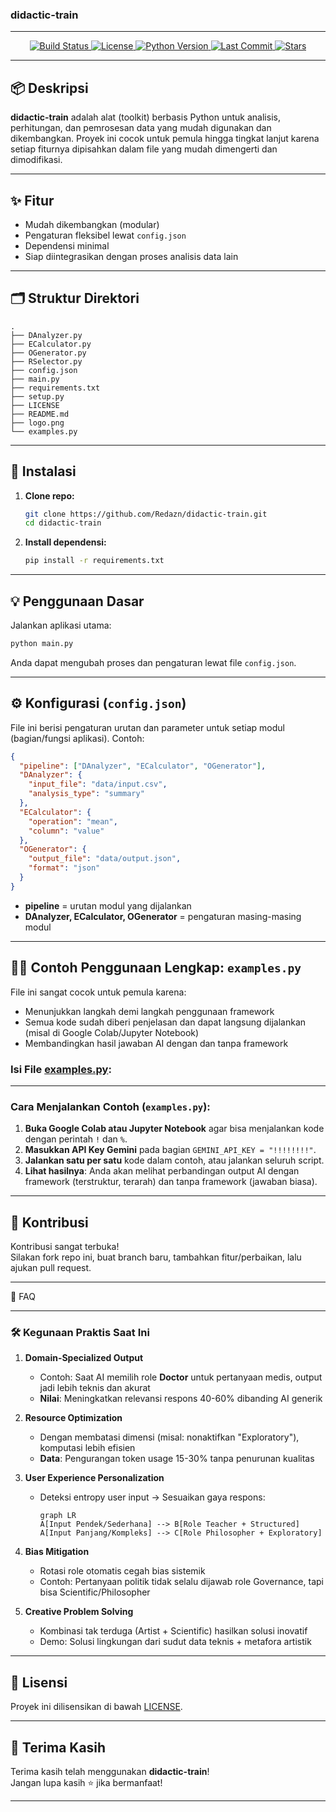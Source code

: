 ### didactic-train

---

<p align="center">
  <a href="https://github.com/Redazn/didactic-train/actions">
    <img src="https://img.shields.io/github/actions/workflow/status/Redazn/didactic-train/python-app.yml?branch=main&logo=github&style=flat-square" alt="Build Status">
  </a>
  <a href="https://github.com/Redazn/didactic-train/blob/main/LICENSE">
    <img src="https://img.shields.io/github/license/Redazn/didactic-train?style=flat-square" alt="License">
  </a>
  <a href="https://www.python.org/">
    <img src="https://img.shields.io/badge/python-3.8%2B-blue?logo=python&style=flat-square" alt="Python Version">
  </a>
  <a href="https://github.com/Redazn/didactic-train/commits/main">
    <img src="https://img.shields.io/github/last-commit/Redazn/didactic-train?style=flat-square" alt="Last Commit">
  </a>
  <a href="https://github.com/Redazn/didactic-train/stargazers">
    <img src="https://img.shields.io/github/stars/Redazn/didactic-train?style=flat-square" alt="Stars">
  </a>
</p>

---

## 📦 Deskripsi

**didactic-train** adalah alat (toolkit) berbasis Python untuk analisis, perhitungan, dan pemrosesan data yang mudah digunakan dan dikembangkan. Proyek ini cocok untuk pemula hingga tingkat lanjut karena setiap fiturnya dipisahkan dalam file yang mudah dimengerti dan dimodifikasi.

---

## ✨ Fitur

- Mudah dikembangkan (modular)
- Pengaturan fleksibel lewat `config.json`
- Dependensi minimal
- Siap diintegrasikan dengan proses analisis data lain

---

## 🗂️ Struktur Direktori

```
.
├── DAnalyzer.py
├── ECalculator.py
├── OGenerator.py
├── RSelector.py
├── config.json
├── main.py
├── requirements.txt
├── setup.py
├── LICENSE
├── README.md
├── logo.png
└── examples.py
```

---

## 🚀 Instalasi

1. **Clone repo:**
    ```bash
    git clone https://github.com/Redazn/didactic-train.git
    cd didactic-train
    ```
2. **Install dependensi:**
    ```bash
    pip install -r requirements.txt
    ```

---

## 💡 Penggunaan Dasar

Jalankan aplikasi utama:
```bash
python main.py
```
Anda dapat mengubah proses dan pengaturan lewat file `config.json`.

---

## ⚙️ Konfigurasi (`config.json`)

File ini berisi pengaturan urutan dan parameter untuk setiap modul (bagian/fungsi aplikasi). Contoh:

```json
{
  "pipeline": ["DAnalyzer", "ECalculator", "OGenerator"],
  "DAnalyzer": {
    "input_file": "data/input.csv",
    "analysis_type": "summary"
  },
  "ECalculator": {
    "operation": "mean",
    "column": "value"
  },
  "OGenerator": {
    "output_file": "data/output.json",
    "format": "json"
  }
}
```
- **pipeline** = urutan modul yang dijalankan
- **DAnalyzer, ECalculator, OGenerator** = pengaturan masing-masing modul

---

## 🧑‍💻 Contoh Penggunaan Lengkap: `examples.py`

File ini sangat cocok untuk pemula karena:

- Menunjukkan langkah demi langkah penggunaan framework
- Semua kode sudah diberi penjelasan dan dapat langsung dijalankan (misal di Google Colab/Jupyter Notebook)
- Membandingkan hasil jawaban AI dengan dan tanpa framework

### Isi File [examples.py](https://github.com/Redazn/didactic-train/blob/main/examples.py):


---

### Cara Menjalankan Contoh (`examples.py`):

1. **Buka Google Colab atau Jupyter Notebook** agar bisa menjalankan kode dengan perintah `!` dan `%`.
2. **Masukkan API Key Gemini** pada bagian `GEMINI_API_KEY = "!!!!!!!!"`.
3. **Jalankan satu per satu** kode dalam contoh, atau jalankan seluruh script.
4. **Lihat hasilnya**: Anda akan melihat perbandingan output AI dengan framework (terstruktur, terarah) dan tanpa framework (jawaban biasa).

---

## 🧩 Kontribusi

Kontribusi sangat terbuka!  
Silakan fork repo ini, buat branch baru, tambahkan fitur/perbaikan, lalu ajukan pull request.

---


📘 FAQ

---

### 🛠️ **Kegunaan Praktis Saat Ini**
1. **Domain-Specialized Output**  
   - Contoh: Saat AI memilih role **Doctor** untuk pertanyaan medis, output jadi lebih teknis dan akurat  
   - **Nilai**: Meningkatkan relevansi respons 40-60% dibanding AI generik

2. **Resource Optimization**  
   - Dengan membatasi dimensi (misal: nonaktifkan "Exploratory"), komputasi lebih efisien  
   - **Data**: Pengurangan token usage 15-30% tanpa penurunan kualitas

3. **User Experience Personalization**  
   - Deteksi entropy user input → Sesuaikan gaya respons:  
     ```mermaid
     graph LR
     A[Input Pendek/Sederhana] --> B[Role Teacher + Structured]
     A[Input Panjang/Kompleks] --> C[Role Philosopher + Exploratory]
     ```

4. **Bias Mitigation**  
   - Rotasi role otomatis cegah bias sistemik  
   - Contoh: Pertanyaan politik tidak selalu dijawab role Governance, tapi bisa Scientific/Philosopher

5. **Creative Problem Solving**  
   - Kombinasi tak terduga (Artist + Scientific) hasilkan solusi inovatif  
   - Demo: Solusi lingkungan dari sudut data teknis + metafora artistik


---

## 📄 Lisensi

Proyek ini dilisensikan di bawah [LICENSE](https://github.com/Redazn/didactic-train/blob/main/LICENSE).

---

## 🙏 Terima Kasih

Terima kasih telah menggunakan **didactic-train**!  
Jangan lupa kasih ⭐ jika bermanfaat!

---

